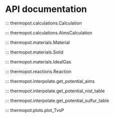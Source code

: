 # API documentation

::: thermopot.calculations.Calculation

::: thermopot.calculations.AimsCalculation

::: thermopot.materials.Material

::: thermopot.materials.Solid

::: thermopot.materials.IdealGas

::: thermopot.reactions.Reaction

::: thermopot.interpolate.get_potential_aims

::: thermopot.interpolate.get_potential_nist_table

::: thermopot.interpolate.get_potential_sulfur_table

::: thermopot.plots.plot_TvsP



